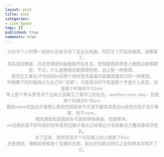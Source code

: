 ```yaml
---
layout: post
title: evol
categories:
- Live Space
tags: []
published: true
comments: true
---
```

<p><span style="word-spacing:0px;font:13px arial;text-transform:none;color:rgb(0,0,0);text-indent:0px;white-space:normal;letter-spacing:normal;border-collapse:separate">
<div align="center"><span style="font-weight:bold"><span style="color:rgb(192,192,192)">大约半个小时零一刻钟以前我关闭了这台瓜电脑，然后关了灯钻进被窝，我睡着了。</span></span></div>
<div align="center"><span style="font-weight:bold"><span style="color:rgb(192,192,192)">其实我没睡着，并且觉得我的脑细胞开始复苏，我预感我即将患上睡眠功能障碍症，不过，什么是睡眠功能障碍症呢，总之是一种障碍。</span></span></div>
<div align="center"><span style="font-weight:bold"><span style="color:rgb(192,192,192)">我现在又看见JP在线和ln的那个绿标签亮晶晶的就像我喜欢过的一种感觉。</span></span></div>
<div align="center"><span style="font-weight:bold"><span style="color:rgb(192,192,192)">昨晚睡下的时候我以为自己叫“安桀”，可是我当时不知道那个字是什么读音，但是那个时候@3:22am.</span></span></div>
<div align="center"><span style="font-weight:bold"><span style="color:rgb(192,192,192)">早上那个梦从梦里冲了出来让我看见了窗帘上的阳光，another-nice-day，但是那个时候@8:16am.</span></span></div>
<div align="center"><span style="font-weight:bold"><span style="color:rgb(192,192,192)">要和mlsw吃饭这件事情让我突然想起来今天我不能完成答应ls给他包饺子这件事情，他不care。</span></span></div>
<div align="center"><span style="font-weight:bold"><span style="color:rgb(192,192,192)">喝完酒我知道我把冬天装扮得很美丽，但是寒冷。</span></span></div>
<div align="center"><span style="font-weight:bold"><span style="color:rgb(192,192,192)">ml说我状态不好叫我好好休息然后脑子想点正经事比方说贡献点力量改善经济危机。</span></span></div>
<div align="center"><span style="font-weight:bold"><span style="color:rgb(192,192,192)">对了还有，突然发现半个月前看上的小黑跌了8oo'</span></span></div>
<div align="center"><span style="font-weight:bold"><span style="color:rgb(192,192,192)">还是想说，理解和爱都是个含糊的东西，因为在你能证明它之前你根本证明不了它。</span></span></div></span>
<div></div></p>
